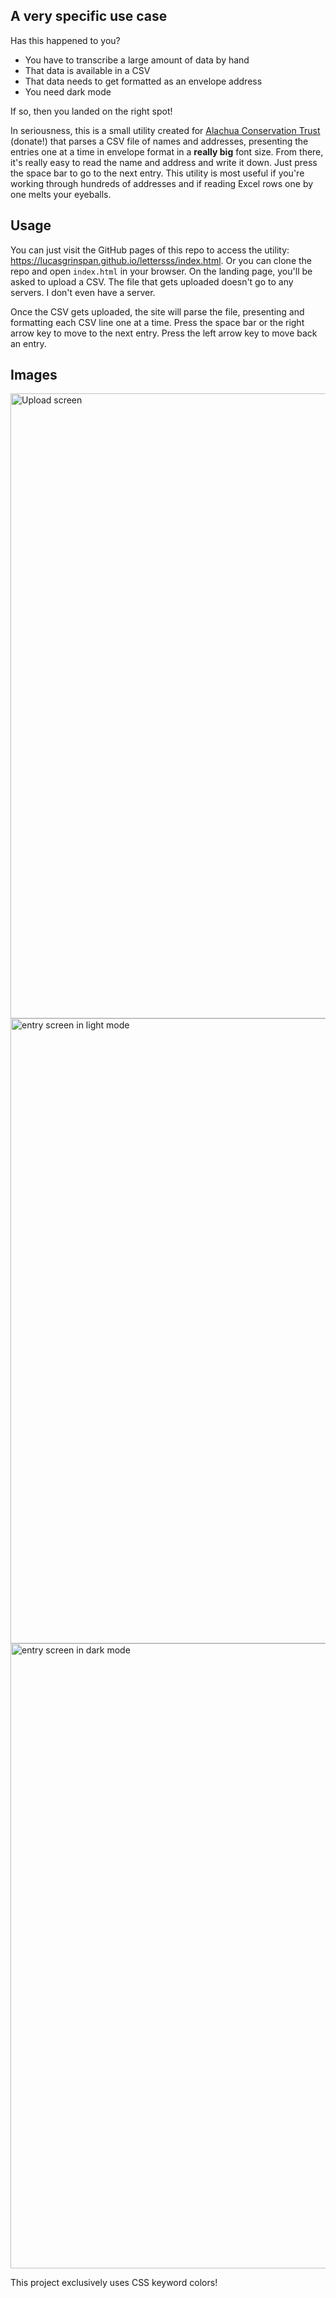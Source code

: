 ## A very specific use case

Has this happened to you?
* You have to transcribe a large amount of data by hand
* That data is available in a CSV
* That data needs to get formatted as an envelope address
* You need dark mode

If so, then you landed on the right spot!

In seriousness, this is a small utility created for [Alachua Conservation Trust](https://alachuaconservationtrust.org) (donate!) that parses a CSV file of names and addresses, presenting the entries one at a time in envelope format in a **really big** font size. From there, it's really easy to read the name and address and write it down. Just press the space bar to go to the next entry. This utility is most useful if you're working through hundreds of addresses and if reading Excel rows one by one melts your eyeballs.

## Usage

You can just visit the GitHub pages of this repo to access the utility: https://lucasgrinspan.github.io/lettersss/index.html. Or you can clone the repo and open `index.html` in your browser. On the landing page, you'll be asked to upload a CSV. The file that gets uploaded doesn't go to any servers. I don't even have a server.

Once the CSV gets uploaded, the site will parse the file, presenting and formatting each CSV line one at a time. Press the space bar or the right arrow key to move to the next entry. Press the left arrow key to move back an entry.

## Images

<img width="1000" alt="Upload screen" src="https://user-images.githubusercontent.com/32201603/146122328-9c5ec48c-9bfd-478e-9abb-bbc3b569ed8d.png">
<img width="1000" alt="entry screen in light mode" src="https://user-images.githubusercontent.com/32201603/146122620-24ef4ea7-54bf-4737-843b-ae2fd85d114c.png">
<img width="1000" alt="entry screen in dark mode" src="https://user-images.githubusercontent.com/32201603/146122631-4b016f78-ae34-455f-9668-04426348af3d.png">

This project exclusively uses CSS keyword colors!
